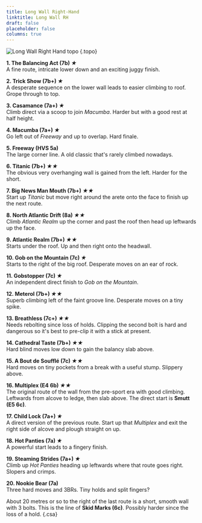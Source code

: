 ```yaml
---
title: Long Wall Right-Hand
linktitle: Long Wall RH
draft: false
placeholder: false
columns: true
---
```





![Long Wall Right Hand topo](/img/peak/cheedale/long-wall-right.jpg "Long Wall Right Hand topo")
{.topo}


**1. The Balancing Act (7b) *★***  
A fine route, intricate lower down and an exciting juggy finish.

**2. Trick Show (7b+) *★***  
A desperate sequence on the lower wall leads to easier climbing to roof. Grope through to top.

**3. Casamance (7a+) *★***  
Climb direct via a scoop to join *Macumba*. Harder but with a good rest at half height.

**4. Macumba (7a+) *★***  
Go left out of *Freeway* and up to overlap. Hard finale.

**5. Freeway (HVS 5a)**  
The large corner line. A old classic that's rarely climbed nowadays.

**6. Titanic (7b+) *★★***  
The obvious very overhanging wall is gained from the left. Harder for the short.

**7. Big News Man Mouth (7b+) *★★***  
Start up *Titanic* but move right around the arete onto the face to finish up the next route.

**8. North Atlantic Drift (8a) *★★***  
Climb *Atlantic Realm* up the corner and past the roof then head up leftwards up the face.

**9. Atlantic Realm (7b+) *★★***  
Starts under the roof. Up and then right onto the headwall.

**10. Gob on the Mountain (7c) *★***  
Starts to the right of the big roof. Desperate moves on an ear of rock.

**11. Gobstopper (7c) *★***  
An independent direct finish to *Gob on the Mountain*.

**12. Meterol (7b+) *★★***  
Superb climbing left of the faint groove line. Desperate moves on a tiny spike.

**13. Breathless (7c+) *★★***  
Needs rebolting since loss of holds. Clipping the second bolt is hard and dangerous so it's best to pre-clip it with a stick at present.

**14. Cathedral Taste (7b+) *★★***  
Hard blind moves low down to gain the balancy slab above.

**15. A Bout de Soufflé (7c) *★★***  
Hard moves on tiny pockets from a break with a useful stump. Slippery above.


**16. Multiplex (E4 6b) *★★***  
The original route of the wall from the pre-sport era with good climbing. Leftwards from alcove to ledge, then slab above. The direct start is **Smutt (E5 6c)**.

**17. Child Lock (7a+) *★***  
A direct version of the previous route. Start up that *Multiplex* and exit the right side of alcove and plough straight on up.

**18. Hot Panties (7a) *★***  
A powerful start leads to a fingery finish.

**19. Steaming Strides (7a+) *★***  
Climb up *Hot Panties* heading up leftwards where that route goes right. Slopers and crimps.

**20. Nookie Bear (7a)**  
Three hard moves and 3BRs. Tiny holds and split fingers?


About 20 metres or so to the right of the last route is a short, smooth wall with 3 bolts. This is the line of **Skid Marks (6c)**. Possibly harder since the loss of a hold.
{.csa}